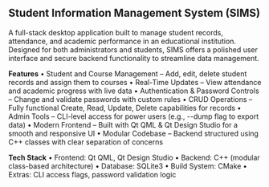 ## **Student Information Management System (SIMS)**

A full-stack desktop application built to manage student records, attendance, and academic performance in an educational institution. Designed for both administrators and students, SIMS offers a polished user interface and secure backend functionality to streamline data management.

**Features**
	•	Student and Course Management – Add, edit, delete student records and assign them to courses
	•	Real-Time Updates – View attendance and academic progress with live data
	•	Authentication & Password Controls – Change and validate passwords with custom rules
	•	CRUD Operations – Fully functional Create, Read, Update, Delete capabilities for records
	•	Admin Tools – CLI-level access for power users (e.g., --dump flag to export data)
	•	Modern Frontend – Built with Qt QML & Qt Design Studio for a smooth and responsive UI
	•	Modular Codebase – Backend structured using C++ classes with clear separation of concerns

 **Tech Stack**
	•	Frontend: Qt QML, Qt Design Studio
	•	Backend: C++ (modular class-based architecture)
	•	Database: SQLite3
	•	Build System: CMake
	•	Extras: CLI access flags, password validation logic
